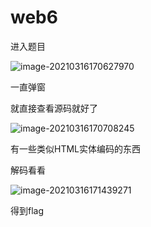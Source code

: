 # web6

进入题目

![image-20210316170627970](../../../image/bugku/image-20210316170627970.png)

一直弹窗

就直接查看源码就好了

![image-20210316170708245](../../../image/bugku/image-20210316170708245.png)

有一些类似HTML实体编码的东西

解码看看

![image-20210316171439271](../../../image/bugku/image-20210316171439271.png)

得到flag

